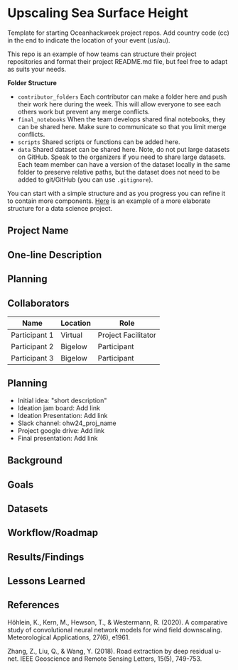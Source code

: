 # Upscaling Sea Surface Height

Template for starting Oceanhackweek project repos. Add country code (cc) in the end to indicate the location of your event (us/au).

This repo is an example of how teams can structure their project repositories and format their project README.md file, but feel free to adapt as suits your needs.

**Folder Structure**

* `contributor_folders` Each contributor can make a folder here and 
push their work here during the week. This will allow everyone to see each others work but prevent any merge conflicts.
* `final_notebooks` When the team develops shared final notebooks, they 
can be shared here. Make sure to communicate so that you limit merge conflicts.
* `scripts` Shared scripts or functions can be added here.
* `data` Shared dataset can be shared here. Note, do not put large datasets on GitHub. Speak to the organizers if you 
need to share large datasets. Each team member can have a version of the dataset locally in the same folder to 
preserve relative paths, but the dataset does not need to be added to git/GitHub (you can use `.gitignore`).

You can start with a simple structure and as you progress you can refine it to contain more components. [Here](https://cookiecutter-data-science.drivendata.org/#directory-structure) is an example of a more elaborate structure for a data science project.

## Project Name

## One-line Description

## Planning

## Collaborators

| Name                | Location   | Role                |
|---------------------|------------|---------------------|
| Participant 1       | Virtual    | Project Facilitator |
| Participant 2       | Bigelow    | Participant         |
| Participant 3       | Bigelow    | Participant         |

## Planning

* Initial idea: "short description"
* Ideation jam board: Add link
* Ideation Presentation: Add link
* Slack channel: ohw24_proj_name
* Project google drive: Add link
* Final presentation: Add link

## Background

## Goals

## Datasets

## Workflow/Roadmap

## Results/Findings

## Lessons Learned

## References

Höhlein, K., Kern, M., Hewson, T., & Westermann, R. (2020). A comparative study of convolutional neural network models for wind field downscaling. Meteorological Applications, 27(6), e1961.

Zhang, Z., Liu, Q., & Wang, Y. (2018). Road extraction by deep residual u-net. IEEE Geoscience and Remote Sensing Letters, 15(5), 749-753.


